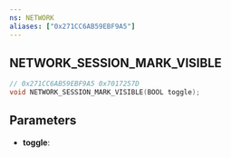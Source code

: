 ```yaml
---
ns: NETWORK
aliases: ["0x271CC6AB59EBF9A5"]
---
```

## NETWORK_SESSION_MARK_VISIBLE

```c
// 0x271CC6AB59EBF9A5 0x7017257D
void NETWORK_SESSION_MARK_VISIBLE(BOOL toggle);
```


## Parameters
* **toggle**:

